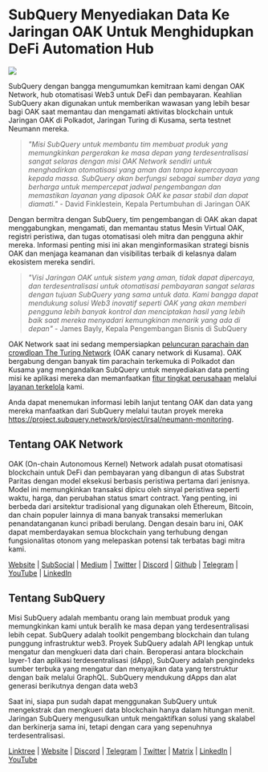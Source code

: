# SubQuery Menyediakan Data Ke Jaringan OAK Untuk Menghidupkan DeFi Automation Hub

![](https://miro.medium.com/max/1400/0*R-MluHyL9bHAEboa)

SubQuery dengan bangga mengumumkan kemitraan kami dengan OAK Network, hub otomatisasi Web3 untuk DeFi dan pembayaran. Keahlian SubQuery akan digunakan untuk memberikan wawasan yang lebih besar bagi OAK saat memantau dan mengamati aktivitas blockchain untuk Jaringan OAK di Polkadot, Jaringan Turing di Kusama, serta testnet Neumann mereka.

> _"Misi SubQuery untuk membantu tim membuat produk yang memungkinkan pergerakan ke masa depan yang terdesentralisasi sangat selaras dengan misi OAK Network sendiri untuk menghadirkan otomatisasi yang aman dan tanpa kepercayaan kepada massa. SubQuery akan berfungsi sebagai sumber daya yang berharga untuk mempercepat jadwal pengembangan dan memastikan layanan yang dipasok OAK ke pasar stabil dan dapat diamati."_ - David Finklestein, Kepala Pertumbuhan di Jaringan OAK

Dengan bermitra dengan SubQuery, tim pengembangan di OAK akan dapat menggabungkan, mengamati, dan memantau status Mesin Virtual OAK, registri peristiwa, dan tugas otomatisasi oleh mitra dan pengguna akhir mereka. Informasi penting misi ini akan menginformasikan strategi bisnis OAK dan menjaga keamanan dan visibilitas terbaik di kelasnya dalam ekosistem mereka sendiri.

> _"Visi Jaringan OAK untuk sistem yang aman, tidak dapat dipercaya, dan terdesentralisasi untuk otomatisasi pembayaran sangat selaras dengan tujuan SubQuery yang sama untuk data. Kami bangga dapat mendukung solusi Web3 inovatif seperti OAK yang akan memberi pengguna lebih banyak kontrol dan menciptakan hasil yang lebih baik saat mereka menyadari kemungkinan menarik yang ada di depan"_ - James Bayly, Kepala Pengembangan Bisnis di SubQuery

OAK Network saat ini sedang mempersiapkan [peluncuran parachain dan crowdloan The Turing Network](https://oak.tech/turing/crowdloan/) (OAK canary network di Kusama). OAK bergabung dengan banyak tim parachain terkemuka di Polkadot dan Kusama yang mengandalkan SubQuery untuk menyediakan data penting misi ke aplikasi mereka dan memanfaatkan [fitur tingkat perusahaan](../blogs/20211228-enterprise-hosted.md) melalui [layanan terkelola](https://project.subquery.network/) kami.

Anda dapat menemukan informasi lebih lanjut tentang OAK dan data yang mereka manfaatkan dari SubQuery melalui tautan proyek mereka https://project.subquery.network/project/irsal/neumann-monitoring.

## Tentang OAK Network

OAK (On-chain Autonomous Kernel) Network adalah pusat otomatisasi blockchain untuk DeFi dan pembayaran yang dibangun di atas Substrat Paritas dengan model eksekusi berbasis peristiwa pertama dari jenisnya. Model ini memungkinkan transaksi dipicu oleh sinyal peristiwa seperti waktu, harga, dan perubahan status smart contract. Yang penting, ini berbeda dari arsitektur tradisional yang digunakan oleh Ethereum, Bitcoin, dan chain populer lainnya di mana banyak transaksi memerlukan penandatanganan kunci pribadi berulang. Dengan desain baru ini, OAK dapat memberdayakan semua blockchain yang terhubung dengan fungsionalitas otonom yang melepaskan potensi tak terbatas bagi mitra kami.

[Website](https://oak.tech/) | [SubSocial](https://app.subsocial.network/6109) | [Medium](https://medium.com/oak-blockchain) | [Twitter](https://twitter.com/oak_network) | [Discord](https://discord.gg/7W9UDvsbwh) | [Github](https://github.com/OAK-Foundation/) | [Telegram](https://t.me/OAK_Announcements) | [YouTube](https://www.youtube.com/channel/UCSEu57BfQQpAfgDixfBnaNg) | [LinkedIn](https://www.linkedin.com/company/oak-blockchain/)

## Tentang SubQuery

Misi SubQuery adalah membantu orang lain membuat produk yang memungkinkan kami untuk beralih ke masa depan yang terdesentralisasi lebih cepat. SubQuery adalah toolkit pengembang blockchain dan tulang punggung infrastruktur web3. Proyek SubQuery adalah API lengkap untuk mengatur dan mengkueri data dari chain. Beroperasi antara blockchain layer-1 dan aplikasi terdesentralisasi (dApp), SubQuery adalah pengindeks sumber terbuka yang mengatur dan menyajikan data yang terstruktur dengan baik melalui GraphQL. SubQuery mendukung dApps dan alat generasi berikutnya dengan data web3

Saat ini, siapa pun sudah dapat menggunakan SubQuery untuk mengekstrak dan mengkueri data blockchain hanya dalam hitungan menit. Jaringan SubQuery mengusulkan untuk mengaktifkan solusi yang skalabel dan berkinerja sama ini, tetapi dengan cara yang sepenuhnya terdesentralisasi.

​​[Linktree](https://linktr.ee/subquerynetwork) | [Website](https://subquery.network/) | [Discord](https://discord.com/invite/78zg8aBSMG) | [Telegram](https://t.me/subquerynetwork) | [Twitter](https://twitter.com/subquerynetwork) | [Matrix](https://matrix.to/#/#subquery:matrix.org) | [LinkedIn](https://www.linkedin.com/company/subquery) | [YouTube](https://www.youtube.com/channel/UCi1a6NUUjegcLHDFLr7CqLw)
